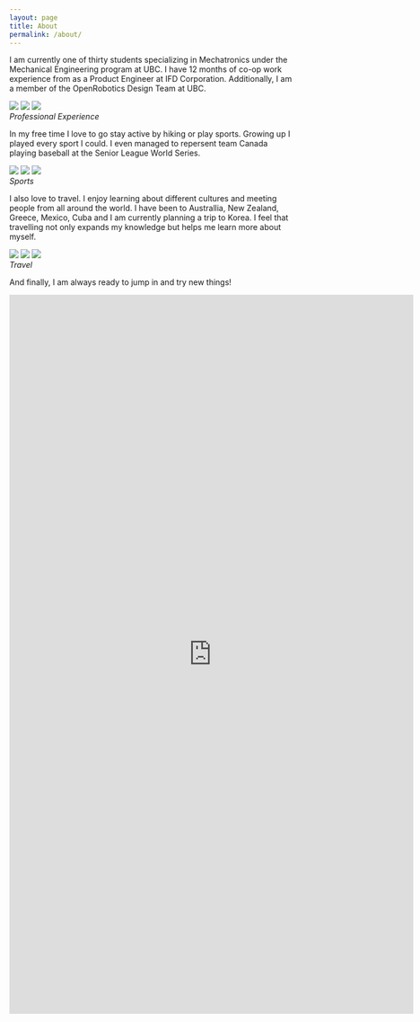 ```yaml
---
layout: page
title: About
permalink: /about/
---
```


I am currently one of thirty students specializing in Mechatronics under the Mechanical Engineering
program at UBC. I have 12 months of co-op work experience from as a Product Engineer at IFD Corporation. Additionally, I am a member of the OpenRobotics Design Team at UBC.

<div class="gallery-box">
  <div class="gallery">
    <img src="/images/ubc.jpg" loading="lazy">
    <img src="/images/gallery-2.jpg" loading="lazy">
    <img src="/images/openrobotics.jpg" loading="lazy">
  </div>
  <em>Professional Experience</em>
</div>

In my free time I love to go stay active by hiking or play sports. Growing up I played every sport I could. I even managed to repersent team Canada playing baseball at the Senior League World Series.


<div class="gallery-box">
  <div class="gallery">
    <img src="/images/105.jpg" loading="lazy">
    <img src="/images/100.jpg" loading="lazy">
    <img src="/images/103.jpg" loading="lazy">
  </div>
  <em>Sports</em>
</div>

I also love to travel. I enjoy learning about different cultures and meeting people from all around the world. I have been to Australlia, New Zealand, Greece, Mexico, Cuba and I am currently planning a trip to Korea. I feel that travelling not only expands my knowledge but helps me learn more about myself.

<div class="gallery-box">
  <div class="gallery">
    <img src="/images/205.jpg" loading="lazy">
    <img src="/images/200.jpg" loading="lazy">
    <img src="/images/203.jpg" loading="lazy">
  </div>
  <em>Travel</em>
</div>

And finally, I am always ready to jump in and try new things!

<p><iframe src="https://player.vimeo.com/video/716220081?h=8bc99c326a&amp;title=0&amp;byline=0&amp;portrait=0&amp;speed=0&amp;badge=0&amp;autopause=0&amp;player_id=0&amp;app_id=58479" width="720" height="1280" frameborder="0" allow="autoplay; fullscreen; picture-in-picture" allowfullscreen title="Bungee Jumping in New Zealand"></iframe></p>